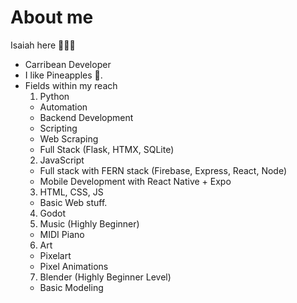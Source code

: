 # About me

Isaiah here 🙋🏾‍♂️

- Carribean Developer
- I like Pineapples 🍍.
- Fields within my reach
  1. Python
    * Automation
    * Backend Development
    * Scripting
    * Web Scraping
    * Full Stack (Flask, HTMX, SQLite)
  2. JavaScript
    * Full stack with FERN stack (Firebase, Express, React, Node)
    * Mobile Development with React Native + Expo
  3. HTML, CSS, JS
    * Basic Web stuff.
  4. Godot
  5. Music (Highly Beginner)
    * MIDI Piano 
  6. Art
    * Pixelart
    * Pixel Animations
  7. Blender (Highly Beginner Level)
    * Basic Modeling

